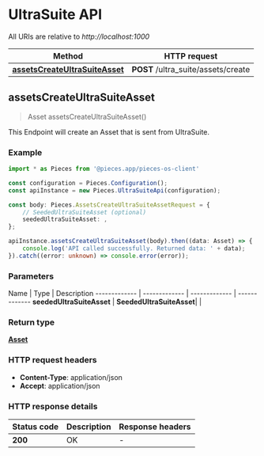 # UltraSuite API

All URIs are relative to *http://localhost:1000*

Method | HTTP request
------------- | -------------
[**assetsCreateUltraSuiteAsset**](UltraSuiteApi#assetscreateultrasuiteasset) | **POST** /ultra_suite/assets/create


## **assetsCreateUltraSuiteAsset**
> Asset assetsCreateUltraSuiteAsset()

This Endpoint will create an Asset that is sent from UltraSuite.

### Example

```typescript
import * as Pieces from '@pieces.app/pieces-os-client'

const configuration = Pieces.Configuration();
const apiInstance = new Pieces.UltraSuiteApi(configuration);

const body: Pieces.AssetsCreateUltraSuiteAssetRequest = {
    // SeededUltraSuiteAsset (optional)
    seededUltraSuiteAsset: ,
};

apiInstance.assetsCreateUltraSuiteAsset(body).then((data: Asset) => {
    console.log('API called successfully. Returned data: ' + data);
}).catch((error: unknown) => console.error(error));
```

### Parameters

Name | Type | Description
------------- | ------------- | ------------- | -------------
 **seededUltraSuiteAsset** | **SeededUltraSuiteAsset**|  |


### Return type

[**Asset**](../models/Asset)

### HTTP request headers

- **Content-Type**: application/json
- **Accept**: application/json


### HTTP response details
| Status code | Description | Response headers
|-------------|-------------|------------------
**200** | OK |  -  |


